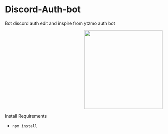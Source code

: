 # Discord-Auth-bot
Bot discord auth edit and inspire from ytzmo auth bot

<p align="right">
<img src="https://cdn.discordapp.com/attachments/998205554407256136/998208228175401100/Capture.PNG" width="250", height="250">
</p>

Install Requirements

* `npm install`
<br><br>
